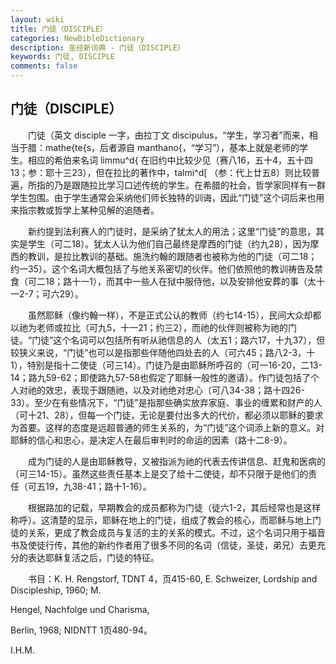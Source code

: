 ```yaml
---
layout: wiki
title: 门徒（DISCIPLE）
categories: NewBibleDictionary
description: 圣经新词典 - 门徒（DISCIPLE）
keywords: 门徒, DISCIPLE
comments: false
---
```


## 门徒（DISCIPLE）

　　门徒（英文 disciple 一字，由拉丁文 discipulus，“学生，学习者”而来，相当于腊：mathe{te{s，后者源自 manthano{，“学习”），基本上就是老师的学生。相应的希伯来名词 limmu^d{ 在旧约中比较少见（赛八16，五十4，五十四13；参：耶十三23），但在拉比的著作中，talmi^d[ （参：代上廿五8）则比较普遍，所指的乃是跟随拉比学习口述传统的学生。在希腊的社会，哲学家同样有一群学生包围。由于学生通常会采纳他们师长独特的训诲，因此“门徒”这个词后来也用来指宗教或哲学上某种见解的追随者。

　　新约提到法利赛人的门徒时，是采纳了犹太人的用法；这里“门徒”的意思，其实是学生（可二18）。犹太人认为他们自己最终是摩西的门徒（约九28），因为摩西的教训，是拉比教训的基础。施洗约翰的跟随者也被称为他的门徒（可二18；约一35）。这个名词大概包括了与他关系密切的伙伴。他们依照他的教训祷告及禁食（可二18；路十一1），而其中一些人在狱中服侍他，以及安排他安葬的事（太十一2-7；可六29）。

　　虽然耶稣（像约翰一样），不是正式公认的教师（约七14-15），民间大众却都以祂为老师或拉比（可九5，十一21；约三2），而祂的伙伴则被称为祂的门徒。“门徒”这个名词可以包括所有听从祂信息的人（太五1；路六17，十九37），但较狭义来说，“门徒”也可以是指那些伴随他四处去的人（可六45；路八2-3，十1），特别是指十二使徒（可三14）。门徒乃是由耶稣所呼召的（可一16-20，二13-14；路九59-62；即使路九57-58也假定了耶稣一般性的邀请）。作门徒包括了个人对祂的效忠，表现于跟随祂，以及对祂绝对忠心（可八34-38；路十四26-33）。至少在有些情况下，“门徒”是指那些确实放弃家庭、事业的缠累和财产的人（可十21、28），但每一个门徒，无论是要付出多大的代价，都必须以耶稣的要求为首要。这样的态度是远超普通的师生关系的，为“门徒”这个词添上新的意义。对耶稣的信心和忠心，是决定人在最后审判时的命运的因素（路十二8-9）。

　　成为门徒的人是由耶稣教导，又被指派为祂的代表去传讲信息、赶鬼和医病的（可三14-15）。虽然这些责任基本上是交了给十二使徒，却不只限于是他们的责任（可五19，九38-41；路十1-16）。

　　根据路加的记载，早期教会的成员都称为门徒（徒六1-2，其后经常也是这样称呼）。这清楚的显示，耶稣在地上的门徒，组成了教会的核心，而耶稣与地上门徒的关系，更成了教会成员与复活的主的关系的模式。不过，这个名词只用于福音书及使徒行传，其他的新约作者用了很多不同的名词（信徒，圣徒，弟兄）去更充分的表达耶稣复活之后，门徒的特征。

　　书目：K. H. Rengstorf, TDNT 4，页415-60, E. Schweizer, Lordship and Discipleship, 1960; M.

Hengel, Nachfolge und Charisma,

Berlin, 1968; NIDNTT 1页480-94。

I.H.M.









